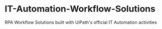 # IT-Automation-Workflow-Solutions
RPA Workflow Solutions built with UiPath's official IT Automation activities
